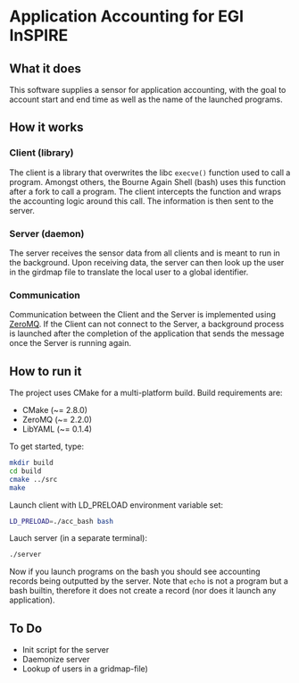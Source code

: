 Application Accounting for EGI InSPIRE
======================================

What it does
------------
This software supplies a sensor for application accounting, with the
goal to account start and end time as well as the name of the launched
programs.


How it works
------------
### Client (library)
The client is a library that overwrites the libc `execve()` function
used to call a program. Amongst others, the Bourne Again Shell (bash)
uses this function after a fork to call a program. The client intercepts
the function and wraps the accounting logic around this call. The
information is then sent to the server.

### Server (daemon)
The server receives the sensor data from all clients and is meant to run
in the background. Upon receiving data, the server can then look up the
user in the girdmap file to translate the local user to a global
identifier.

### Communication
Communication between the Client and the Server is implemented using
[ZeroMQ](http://zero.mq). If the Client can not connect to the Server, a
background process is launched after the completion of the application
that sends the message once the Server is running again.


How to run it
-------------
The project uses CMake for a multi-platform build. Build requirements
are:
* CMake (~= 2.8.0)
* ZeroMQ (~= 2.2.0)
* LibYAML (~= 0.1.4)

To get started, type:
```sh
mkdir build
cd build
cmake ../src
make
```

Launch client with LD_PRELOAD environment variable set:
```sh
LD_PRELOAD=./acc_bash bash
```  

Lauch server (in a separate terminal):
```sh
./server
```

Now if you launch programs on the bash you should see accounting records
being outputted by the server. Note that `echo` is not a program but a
bash builtin, therefore it does not create a record (nor does it launch
any application).

To Do
-----
* Init script for the server
* Daemonize server
* Lookup of users in a gridmap-file)
